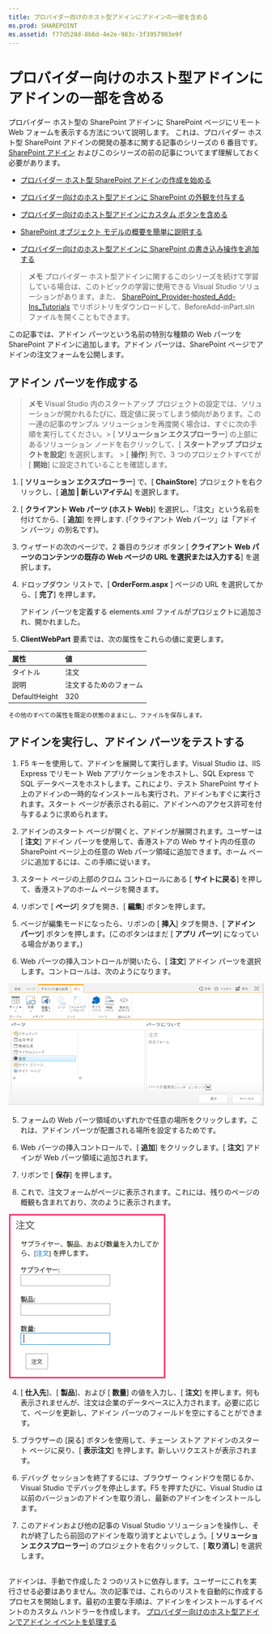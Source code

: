 ```yaml
---
title: プロバイダー向けのホスト型アドインにアドインの一部を含める
ms.prod: SHAREPOINT
ms.assetid: f77d528d-8b6d-4e2e-983c-3f3957983e9f
---
```



# プロバイダー向けのホスト型アドインにアドインの一部を含める
プロバイダー ホスト型の SharePoint アドインに SharePoint ページにリモート Web フォームを表示する方法について説明します。
これは、プロバイダー ホスト型 SharePoint アドインの開発の基本に関する記事のシリーズの 6 番目です。 [SharePoint アドイン](sharepoint-add-ins.md) およびこのシリーズの前の記事についてまず理解しておく必要があります。





-  [プロバイダー ホスト型 SharePoint アドインの作成を始める](get-started-creating-provider-hosted-sharepoint-add-ins.md)


-  [プロバイダー向けのホスト型アドインに SharePoint の外観を付与する](give-your-provider-hosted-add-in-the-sharepoint-look-and-feel.md)


-  [プロバイダー向けのホスト型アドインにカスタム ボタンを含める](include-a-custom-button-in-the-provider-hosted-add-in.md)


-  [SharePoint オブジェクト モデルの概要を簡単に説明する](get-a-quick-overview-of-the-sharepoint-object-model.md)


-  [プロバイダー向けのホスト型アドインに SharePoint の書き込み操作を追加する](add-sharepoint-write-operations-to-the-provider-hosted-add-in.md)



> **メモ**
> プロバイダー ホスト型アドインに関するこのシリーズを続けて学習している場合は、このトピックの学習に使用できる Visual Studio ソリューションがあります。また、 [SharePoint_Provider-hosted_Add-Ins_Tutorials](https://github.com/OfficeDev/SharePoint_Provider-hosted_Add-ins_Tutorials) でリポジトリをダウンロードして、BeforeAdd-inPart.sln ファイルを開くこともできます。




この記事では、アドイン パーツという名前の特別な種類の Web パーツを SharePoint アドインに追加します。アドイン パーツは、SharePoint ページでアドインの注文フォームを公開します。
## アドイン パーツを作成する






> **メモ**
>  Visual Studio 内のスタートアップ プロジェクトの設定では、ソリューションが開かれるたびに、既定値に戻ってしまう傾向があります。この一連の記事のサンプル ソリューションを再度開く場合は、すぐに次の手順を実行してください。>  [ **ソリューション エクスプローラー**] の上部にあるソリューション ノードを右クリックして、[ **スタートアップ プロジェクトを設定**] を選択します。 >  [ **操作**] 列で、3 つのプロジェクトすべてが [ **開始**] に設定されていることを確認します。 





1. [ **ソリューション エクスプローラー**] で、[ **ChainStore**] プロジェクトを右クリックし、[ **追加 | 新しいアイテム**] を選択します。


2. [ **クライアント Web パーツ (ホスト Web)**] を選択し、「注文」という名前を付けてから、[ **追加**] を押します. (「クライアント Web パーツ」は「アドイン パーツ」の別名です)。


3. ウィザードの次のページで、2 番目のラジオ ボタン [ **クライアント Web パーツのコンテンツの既存の Web ページの URL を選択または入力する**] を選択します。


4. ドロップダウン リストで、[ **OrderForm.aspx** ] ページの URL を選択してから、[ **完了**] を押します。

    アドイン パーツを定義する elements.xml ファイルがプロジェクトに追加され、開かれました。


5. **ClientWebPart** 要素では、次の属性をこれらの値に変更します。


|**属性**|**値**|
|:-----|:-----|
|タイトル  <br/> |注文  <br/> |
|説明  <br/> |注文するためのフォーム  <br/> |
|DefaultHeight  <br/> |320  <br/> |
 

    その他のすべての属性を既定の状態のままにし、ファイルを保存します。



## アドインを実行し、アドイン パーツをテストする






1. F5 キーを使用して、アドインを展開して実行します。Visual Studio は、IIS Express でリモート Web アプリケーションをホストし、SQL Express で SQL データベースをホストします。これにより、テスト SharePoint サイト上のアドインの一時的なインストールも実行され、アドインもすぐに実行されます。スタート ページが表示される前に、アドインへのアクセス許可を付与するように求められます。


2. アドインのスタート ページが開くと、アドインが展開されます。ユーザーは [ **注文**] アドイン パーツを使用して、香港ストアの Web サイト内の任意の SharePoint ページ上の任意の Web パーツ領域に追加できます。ホーム ページに追加するには、この手順に従います。

1. スタート ページの上部のクロム コントロールにある [ **サイトに戻る**] を押して、香港ストアのホーム ページを開きます。


2. リボンで [ **ページ**] タブを開き、[ **編集**] ボタンを押します。


3. ページが編集モードになったら、リボンの [ **挿入**] タブを開き、[ **アドイン パーツ**] ボタンを押します。(このボタンはまだ [ **アプリ パーツ**] になっている場合があります。)


4. Web パーツの挿入コントロールが開いたら、[ **注文**] アドイン パーツを選択します。コントロールは、次のようになります。

![SharePoint の Web パーツの挿入コントロールです。「注文」という部分が強調表示されています。その名前と説明が右側のボックスに表示されています。](images/aae61f89-2e9e-4808-8b0c-2439dad7c701.PNG)





5. フォームの Web パーツ領域のいずれかで任意の場所をクリックします。これは、アドイン パーツが配置される場所を設定するためです。 


6. Web パーツの挿入コントロールで、[ **追加**] をクリックします。[ **注文**] アドインが Web パーツ領域に追加されます。


7. リボンで [ **保存**] を押します。


3. これで、注文フォームがページに表示されます。これには、残りのページの概観も含まれており、次のように表示されます。 

![製品、仕入先、数量のテキスト ボックスがあるページの注文アドイン部分です。[注文] ボタンもあります。](images/beae2e3c-c1f4-4334-8ab8-0c42252cb2a2.PNG)





4. [ **仕入先**]、[ **製品**]、および [ **数量**] の値を入力し、[ **注文**] を押します。何も表示されませんが、注文は企業のデータベースに入力されます。必要に応じて、ページを更新し、アドイン パーツのフィールドを空にすることができます。


5. ブラウザーの [戻る] ボタンを使用して、チェーン ストア アドインのスタート ページに戻り、[ **表示注文**] を押します。新しいリクエストが表示されます。


6. デバッグ セッションを終了するには、ブラウザー ウィンドウを閉じるか、Visual Studio でデバッグを停止します。F5 を押すたびに、Visual Studio は以前のバージョンのアドインを取り消し、最新のアドインをインストールします。


7. このアドインおよび他の記事の Visual Studio ソリューションを操作し、それが終了したら前回のアドインを取り消すとよいでしょう。[ **ソリューション エクスプローラー**] のプロジェクトを右クリックして、[ **取り消し**] を選択します。



## 
<a name="Nextsteps"> </a>

 アドインは、手動で作成した 2 つのリストに依存します。ユーザーにこれを実行させる必要はありません。次の記事では、これらのリストを自動的に作成するプロセスを開始します。最初の主要な手順は、アドインをインストールするイベントのカスタム ハンドラーを作成します。 [プロバイダー向けのホスト型アドインでアドイン イベントを処理する](handle-add-in-events-in-the-provider-hosted-add-in.md)




